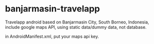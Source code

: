 # banjarmasin-travelapp

Travelapp android based on Banjarmasin City, South Borneo, Indonesia, include google maps API, using static data/dummy data, not database.

in AndroidManifest.xml, put your maps api key.
